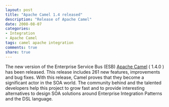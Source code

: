 ```yaml
---
layout: post
title: "Apache Camel 1.4 released"
description: "Release of Apache Camel"
date: 2008-08-07
categories:
- Integration
- Apache Camel
tags: camel apache integration
comments: true
share: true
---
```


The new version of the Enterprise Service Bus (ESB) [Apache Camel](http://activemq.apache.org/camel/2008/07/22/apache-camel-140-released.html) ( 1.4.0 ) has been released.
This release includes 261 new features, improvements and bug fixes. With this release, Camel proves that they become a significant actor in the SOA world.
The community behind and the talented developers help this project to grow fast and to provide interesting alternatives to design SOA solutions around Enterprise Integration Patterns and the DSL language.
